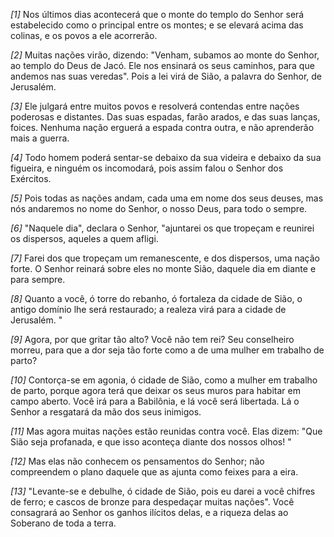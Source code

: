*[1]* Nos últimos dias acontecerá que o monte do templo do Senhor será estabelecido como o principal entre os montes; e se elevará acima das colinas, e os povos a ele acorrerão.

*[2]* Muitas nações virão, dizendo: "Venham, subamos ao monte do Senhor, ao templo do Deus de Jacó. Ele nos ensinará os seus caminhos, para que andemos nas suas veredas". Pois a lei virá de Sião, a palavra do Senhor, de Jerusalém.

*[3]* Ele julgará entre muitos povos e resolverá contendas entre nações poderosas e distantes. Das suas espadas, farão arados, e das suas lanças, foices. Nenhuma nação erguerá a espada contra outra, e não aprenderão mais a guerra.

*[4]* Todo homem poderá sentar-se debaixo da sua videira e debaixo da sua figueira, e ninguém os incomodará, pois assim falou o Senhor dos Exércitos.

*[5]* Pois todas as nações andam, cada uma em nome dos seus deuses, mas nós andaremos no nome do Senhor, o nosso Deus, para todo o sempre.

*[6]* "Naquele dia", declara o Senhor, "ajuntarei os que tropeçam e reunirei os dispersos, aqueles a quem afligi.

*[7]* Farei dos que tropeçam um remanescente, e dos dispersos, uma nação forte. O Senhor reinará sobre eles no monte Sião, daquele dia em diante e para sempre.

*[8]* Quanto a você, ó torre do rebanho, ó fortaleza da cidade de Sião, o antigo domínio lhe será restaurado; a realeza virá para a cidade de Jerusalém. "

*[9]* Agora, por que gritar tão alto? Você não tem rei? Seu conselheiro morreu, para que a dor seja tão forte como a de uma mulher em trabalho de parto?

*[10]* Contorça-se em agonia, ó cidade de Sião, como a mulher em trabalho de parto, porque agora terá que deixar os seus muros para habitar em campo aberto. Você irá para a Babilônia, e lá você será libertada. Lá o Senhor a resgatará da mão dos seus inimigos.

*[11]* Mas agora muitas nações estão reunidas contra você. Elas dizem: "Que Sião seja profanada, e que isso aconteça diante dos nossos olhos! "

*[12]* Mas elas não conhecem os pensamentos do Senhor; não compreendem o plano daquele que as ajunta como feixes para a eira.

*[13]* "Levante-se e debulhe, ó cidade de Sião, pois eu darei a você chifres de ferro; e cascos de bronze para despedaçar muitas nações". Você consagrará ao Senhor os ganhos ilícitos delas, e a riqueza delas ao Soberano de toda a terra.

